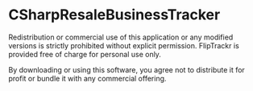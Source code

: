 # CSharpResaleBusinessTracker

Redistribution or commercial use of this application or any modified versions is strictly prohibited without explicit permission. FlipTrackr is provided free of charge for personal use only.

By downloading or using this software, you agree not to distribute it for profit or bundle it with any commercial offering.
